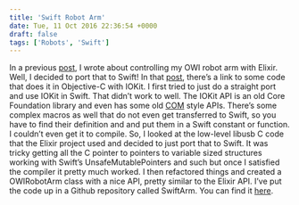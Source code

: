 ```yaml
---
title: 'Swift Robot Arm'
date: Tue, 11 Oct 2016 22:36:54 +0000
draft: false
tags: ['Robots', 'Swift']
---
```


In a previous [post](https://rodschmidt.com/elixir-robots/ "Elixir Robots"), I wrote about controlling my OWI robot arm with Elixir. Well, I decided to port that to Swift! In that [post](https://rodschmidt.com/elixir-robots/ "Elixir Robots"), there’s a link to some code that does it in Objective-C with IOKit. I first tried to just do a straight port and use IOKit in Swift. That didn’t work to well. The IOKit API is an old Core Foundation library and even has some old [COM](https://en.wikipedia.org/wiki/Component_Object_Model) style APIs. There’s some complex macros as well that do not even get transferred to Swift, so you have to find their definition and and put them in a Swift constant or function. I couldn’t even get it to compile. So, I looked at the low-level libusb C code that the Elixir project used and decided to just port that to Swift. It was tricky getting all the C pointer to pointers to variable sized structures working with Swift’s UnsafeMutablePointers and such but once I satisfied the compiler it pretty much worked. I then refactored things and created a OWIRobotArm class with a nice API, pretty similar to the Elixir API. I’ve put the code up in a Github repository called SwiftArm. You can find it [here](https://github.com/infiniteNIL/SwiftArm "SwiftArm").